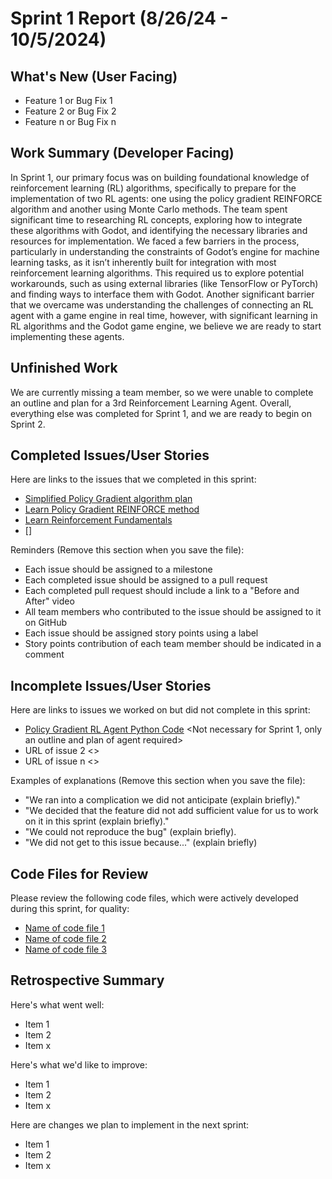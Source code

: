 # Sprint 1 Report (8/26/24 - 10/5/2024)

## What's New (User Facing)
 * Feature 1 or Bug Fix 1
 * Feature 2 or Bug Fix 2
 * Feature n or Bug Fix n

## Work Summary (Developer Facing)
In Sprint 1, our primary focus was on building foundational knowledge of reinforcement learning (RL) algorithms, specifically to prepare for the implementation of two RL agents: one using the policy gradient REINFORCE algorithm and another using Monte Carlo methods. The team spent significant time to researching RL concepts, exploring how to integrate these algorithms with Godot, and identifying the necessary libraries and resources for implementation. We faced a few barriers in the process, particularly in understanding the constraints of Godot’s engine for machine learning tasks, as it isn’t inherently built for integration with most reinforcement learning algorithms. This required us to explore potential workarounds, such as using external libraries (like TensorFlow or PyTorch) and finding ways to interface them with Godot. Another significant barrier that we overcame was understanding the challenges of connecting an RL agent with a game engine in real time, however, with significant learning in RL algorithms and the Godot game engine, we believe we are ready to start implementing these agents.

## Unfinished Work
We are currently missing a team member, so we were unable to complete an outline and plan for a 3rd Reinforcement Learning Agent. Overall, everything else was completed for Sprint 1, and we are ready to begin on Sprint 2.

## Completed Issues/User Stories
Here are links to the issues that we completed in this sprint:

 * [Simplified Policy Gradient algorithm plan](https://github.com/users/luwke1/projects/2/views/1?pane=issue&itemId=82255932)
 * [Learn Policy Gradient REINFORCE method](https://github.com/users/luwke1/projects/2/views/1?pane=issue&itemId=82238359)
 * [Learn Reinforcement Fundamentals](https://github.com/users/luwke1/projects/2/views/1?pane=issue&itemId=82238108)
 * []

 Reminders (Remove this section when you save the file):
  * Each issue should be assigned to a milestone
  * Each completed issue should be assigned to a pull request
  * Each completed pull request should include a link to a "Before and After" video
  * All team members who contributed to the issue should be assigned to it on GitHub
  * Each issue should be assigned story points using a label
  * Story points contribution of each team member should be indicated in a comment
 
 ## Incomplete Issues/User Stories
 Here are links to issues we worked on but did not complete in this sprint:
 
 * [Policy Gradient RL Agent Python Code](https://github.com/users/luwke1/projects/2/views/1?pane=issue&itemId=82135261) <Not necessary for Sprint 1, only an outline and plan of agent required>
 * URL of issue 2 <<One sentence explanation of why issue was not completed>>
 * URL of issue n <<One sentence explanation of why issue was not completed>>
 
 Examples of explanations (Remove this section when you save the file):
  * "We ran into a complication we did not anticipate (explain briefly)." 
  * "We decided that the feature did not add sufficient value for us to work on it in this sprint (explain briefly)."
  * "We could not reproduce the bug" (explain briefly).
  * "We did not get to this issue because..." (explain briefly)

## Code Files for Review
Please review the following code files, which were actively developed during this sprint, for quality:
 * [Name of code file 1](https://github.com/your_repo/file_extension)
 * [Name of code file 2](https://github.com/your_repo/file_extension)
 * [Name of code file 3](https://github.com/your_repo/file_extension)
 
## Retrospective Summary
Here's what went well:
  * Item 1
  * Item 2
  * Item x
 
Here's what we'd like to improve:
   * Item 1
   * Item 2
   * Item x
  
Here are changes we plan to implement in the next sprint:
   * Item 1
   * Item 2
   * Item x
